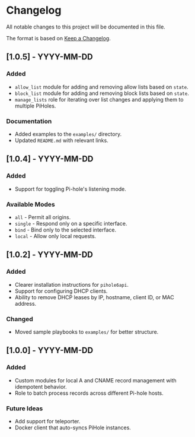 # Changelog

All notable changes to this project will be documented in this file.

The format is based on [Keep a Changelog](https://keepachangelog.com/en/1.0.0/).

## [1.0.5] - YYYY-MM-DD
### Added
- `allow_list` module for adding and removing allow lists based on `state`.
- `block_list` module for adding and removing block lists based on `state`.
- `manage_lists` role for iterating over list changes and applying them to multiple PiHoles.

### Documentation
- Added examples to the `examples/` directory.
- Updated `README.md` with relevant links.

## [1.0.4] - YYYY-MM-DD
### Added
- Support for toggling Pi-hole's listening mode.

### Available Modes
- `all` - Permit all origins.
- `single` - Respond only on a specific interface.
- `bind` - Bind only to the selected interface.
- `local` - Allow only local requests.

## [1.0.2] - YYYY-MM-DD
### Added
- Clearer installation instructions for `pihole6api`.
- Support for configuring DHCP clients.
- Ability to remove DHCP leases by IP, hostname, client ID, or MAC address.

### Changed
- Moved sample playbooks to `examples/` for better structure.

## [1.0.0] - YYYY-MM-DD
### Added
- Custom modules for local A and CNAME record management with idempotent behavior.
- Role to batch process records across different Pi-hole hosts.

### Future Ideas
- Add support for teleporter.
- Docker client that auto-syncs PiHole instances.

